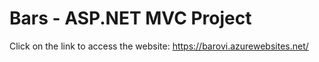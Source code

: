 # Bars - ASP.NET MVC Project
Click on the link to access the website: https://barovi.azurewebsites.net/
